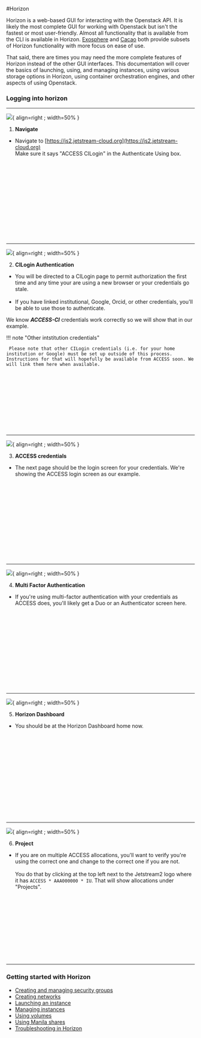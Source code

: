 #Horizon

Horizon is a web-based GUI for interacting with the Openstack API. It is likely the most complete GUI for working with Openstack but isn't the fastest or most user-friendly. Almost all functionality that is available from the CLI is available in Horizon. [Exosphere](../exo/exo.md) and [Cacao](../cacao/intro.md) both provide subsets of Horizon functionality with more focus on ease of use.

That said, there are times you may need the more complete features of Horizon instead of the other GUI interfaces. This documentation will cover the basics of launching, using, and managing instances, using various storage options in Horizon, using container orchestration engines, and other aspects of using Openstack.

### Logging into horizon

---

![](/images/JS2-Horizon-Login-Screen.png){ align=right ; width=50% }

1. **Navigate**

* Navigate to [https://js2.jetstream-cloud.org](https://js2.jetstream-cloud.org)</br>
Make sure it says "ACCESS CILogin" in the Authenticate Using box.

</br></br></br></br></br></br></br></br></br></br></br></br>

---

![](/images/JS2-CILogin-Screen.png){ align=right ; width=50% }

2. **CILogin Authentication**

* You will be directed to a CILogin page to permit authorization the first time and any time your are using a new browser or your credentials go stale.</br></br>
* If you have linked institutional, Google, Orcid, or other credentials, you'll be able to use those to authenticate. <p>

We know ***ACCESS-CI*** credentials work correctly so we will show that in our example.

!!! note "Other intstitution credentials"

     Please note that other CILogin credentials (i.e. for your home institution or Google) must be set up outside of this process. Instructions for that will hopefully be available from ACCESS soon. We will link them here when available.


</br></br></br></br></br></br></br></br></br>

---

![](/images/JS2-CILogin-Auth-Screen.png){ align=right ; width=50% }

3. **ACCESS credentials**

* The next page should be the login screen for your credentials. We're showing the ACCESS login screen as our example.

</br></br></br></br></br></br></br></br></br></br></br></br>

---

![](/images/JS2-Access-Duo-Screen.png){ align=right ; width=50% }

4. **Multi Factor Authentication**

* If you're using multi-factor authentication with your credentials as ACCESS does, you'll likely get a Duo or an Authenticator screen here.

</br></br></br></br></br></br></br></br></br></br></br></br>

---

![](/images/JS2-Horizon-Home.png){ align=right ; width=50% }

5. **Horizon Dashboard**

* You should be at the Horizon Dashboard home now.

</br></br></br></br></br></br></br></br></br></br></br></br></br>

---

![](/images/JS2-Horizon-Change-Projects.png){ align=right ; width=50% }

6. **Project**

* If you are on multiple ACCESS allocations, you'll want to verify you're using the correct one and change to the correct one if you are not. </br></br>You do that by clicking at the top left next to the Jetstream2 logo where it has `ACCESS * AAA000000 * IU`. That will show allocations under "Projects".

</br></br></br></br></br></br></br></br></br></br>

---



### Getting started with Horizon

* [Creating and managing security groups](security_group.md)
* [Creating networks](network.md)
* [Launching an instance](launch.md)
* [Managing instances](manage.md)
* [Using volumes](storage.md)
* [Using Manila shares](manila.md)
* [Troubleshooting in Horizon](troubleshooting.md)
